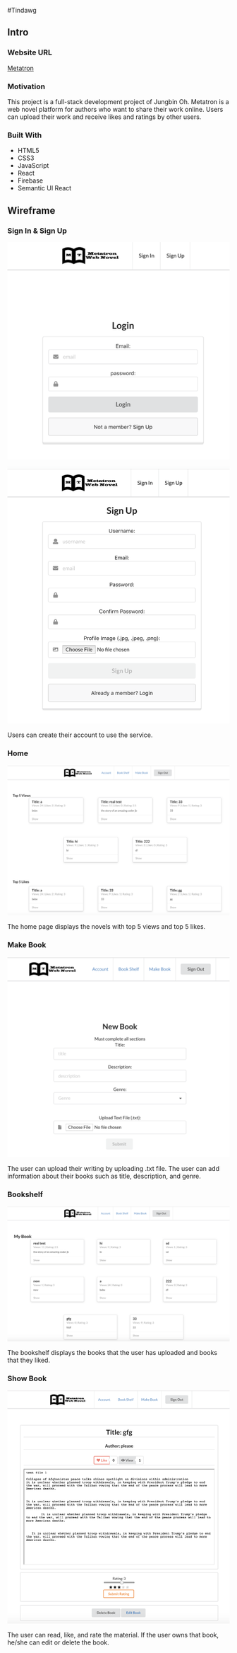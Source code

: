 #Tindawg


## Intro

### Website URL

[Metatron](https://metatron-c9885.firebaseapp.com/bookshelf/taKwXBZy9ARHnKTAK2ARbChIjsp2) 

### Motivation

This project is a full-stack development project of Jungbin Oh. Metatron is a web novel platform for authors who want to share their work online. Users can upload their work and receive likes and ratings by other users.

### Built With

- HTML5
- CSS3
- JavaScript
- React
- Firebase
- Semantic UI React


## Wireframe

### Sign In & Sign Up
![main screenshot](screenshot/signin.png)

![main screenshot](screenshot/signup.png)



Users can create their account to use the service.



### Home

![main screenshot](screenshot/home.png)

The home page displays the novels with top 5 views and top 5 likes.



### Make Book

![main screenshot](screenshot/makebook.png)

The user can upload their writing by uploading .txt file. The user can add information about their books such as title, description, and genre.


### Bookshelf

![main screenshot](screenshot/bookshelf.png)

The bookshelf displays the books that the user has uploaded and books that they liked.



### Show Book 

![main screenshot](screenshot/showbook.png)


The user can read, like, and rate the material. If the user owns that book, he/she can edit or delete the book.








